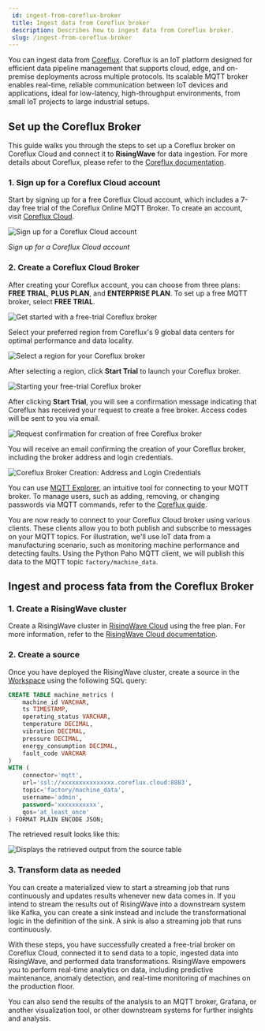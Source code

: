 ```yaml
---
 id: ingest-from-coreflux-broker
 title: Ingest data from Coreflux broker
 description: Describes how to ingest data from Coreflux broker.
 slug: /ingest-from-coreflux-broker
---
```

<head>
  <link rel="canonical" href="https://docs.risingwave.com/docs/current/ingest-from-coreflux-broker/" />
</head>

You can ingest data from [Coreflux](https://coreflux.org/). Coreflux is an IoT platform designed for efficient data pipeline management that supports cloud, edge, and on-premise deployments across multiple protocols. Its scalable MQTT broker enables real-time, reliable communication between IoT devices and applications, ideal for low-latency, high-throughput environments, from small IoT projects to large industrial setups.

## Set up the Coreflux Broker

This guide walks you through the steps to set up a Coreflux broker on Coreflux Cloud and connect it to **RisingWave** for data ingestion. For more details about Coreflux, please refer to the [Coreflux documentation](https://docs.coreflux.org/).

### 1. Sign up for a Coreflux Cloud account

Start by signing up for a free Coreflux Cloud account, which includes a 7-day free trial of the Coreflux Online MQTT Broker. To create an account, visit [Coreflux Cloud](https://auth.coreflux.org/createAccount).

![Sign up for a Coreflux Cloud account](https://github.com/user-attachments/assets/72829ea3-d6b0-4049-885f-fa131a55bf2f)

*Sign up for a Coreflux Cloud account*

### 2. Create a Coreflux Cloud Broker

After creating your Coreflux account, you can choose from three plans: **FREE TRIAL**, **PLUS PLAN**, and **ENTERPRISE PLAN**. To set up a free MQTT broker, select **FREE TRIAL**.

![Get started with a free-trial Coreflux broker](https://github.com/user-attachments/assets/3cb31ee3-0f52-4330-8825-700c611bf452)

Select your preferred region from Coreflux's 9 global data centers for optimal performance and data locality.

![Select a region for your Coreflux broker](https://github.com/user-attachments/assets/b4ca764e-cc14-4de0-9927-aa6ed6a9aa5b)

After selecting a region, click **Start Trial** to launch your Coreflux broker.

![Starting your free-trial Coreflux broker](https://github.com/user-attachments/assets/031ad9d6-1772-4e5a-86f7-23888c285363)

After clicking **Start Trial**, you will see a confirmation message indicating that Coreflux has received your request to create a free broker. Access codes will be sent to you via email.

![Request confirmation for creation of free Coreflux broker](https://github.com/user-attachments/assets/e90e4568-a1df-44df-bb10-d25a34e68479)

You will receive an email confirming the creation of your Coreflux broker, including the broker address and login credentials.

![Coreflux Broker Creation: Address and Login Credentials](https://github.com/user-attachments/assets/a9865d4e-392e-49ca-8412-9864b2fc0304)

You can use [MQTT Explorer](http://mqtt-explorer.com/), an intuitive tool for connecting to your MQTT broker. To manage users, such as adding, removing, or changing passwords via MQTT commands, refer to the [Coreflux guide](https://docs.coreflux.org/getting-started/mqtt-explorer-and-coreflux-cloud-broker/).

You are now ready to connect to your Coreflux Cloud broker using various clients. These clients allow you to both publish and subscribe to messages on your MQTT topics. For illustration, we'll use IoT data from a manufacturing scenario, such as monitoring machine performance and detecting faults. Using the Python Paho MQTT client, we will publish this data to the MQTT topic `factory/machine_data`.


## Ingest and process fata from the Coreflux Broker

### 1. Create a RisingWave cluster

Create a RisingWave cluster in [RisingWave Cloud](https://cloud.risingwave.com/) using the free plan. For more information, refer to the [RisingWave Cloud documentation](https://docs.risingwave.com/cloud/manage-clusters/).

### 2. Create a source

Once you have deployed the RisingWave cluster, create a source in the [Workspace](https://docs.risingwave.com/cloud/console-overview/) using the following SQL query:

```sql
CREATE TABLE machine_metrics (
    machine_id VARCHAR,
    ts TIMESTAMP,
    operating_status VARCHAR,
    temperature DECIMAL,
    vibration DECIMAL, 
    pressure DECIMAL, 
    energy_consumption DECIMAL, 
    fault_code VARCHAR
)
WITH (
    connector='mqtt',
    url='ssl://xxxxxxxxxxxxxxx.coreflux.cloud:8883',
    topic='factory/machine_data',
    username='admin',
    password='xxxxxxxxxxx',
    qos='at_least_once'
) FORMAT PLAIN ENCODE JSON;
```
The retrieved result looks like this:

![Displays the retrieved output from the source table](https://github.com/user-attachments/assets/50bfd6de-89d7-4af1-92b3-51789b508e9c)

### 3. Transform data as needed

You can create a materialized view to start a streaming job that runs continuously and updates results whenever new data comes in. If you intend to stream the results out of RisingWave into a downstream system like Kafka, you can create a sink instead and include the transformational logic in the definition of the sink. A sink is also a streaming job that runs continuously.


With these steps, you have successfully created a free-trial broker on Coreflux Cloud, connected it to send data to a topic, ingested data into RisingWave, and performed data transformations. RisingWave empowers you to perform real-time analytics on data, including predictive maintenance, anomaly detection, and real-time monitoring of machines on the production floor.

You can also send the results of the analysis to an MQTT broker, Grafana, or another visualization tool, or other downstream systems for further insights and analysis.
